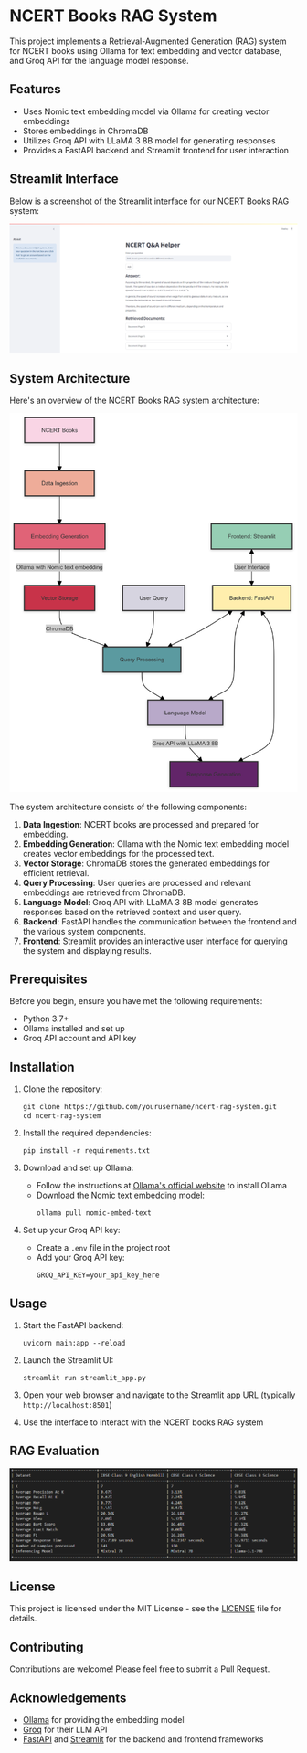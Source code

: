 # NCERT Books RAG System

This project implements a Retrieval-Augmented Generation (RAG) system for NCERT books using Ollama for text embedding and vector database, and Groq API for the language model response.

## Features

- Uses Nomic text embedding model via Ollama for creating vector embeddings
- Stores embeddings in ChromaDB
- Utilizes Groq API with LLaMA 3 8B model for generating responses
- Provides a FastAPI backend and Streamlit frontend for user interaction

## Streamlit Interface

Below is a screenshot of the Streamlit interface for our NCERT Books RAG system:

![NCERT Books RAG System Streamlit Interface](ncert_1.png)


## System Architecture

Here's an overview of the NCERT Books RAG system architecture:

![NCERT Books RAG System Architecture](rag_architecture.png)


The system architecture consists of the following components:

1. **Data Ingestion**: NCERT books are processed and prepared for embedding.
2. **Embedding Generation**: Ollama with the Nomic text embedding model creates vector embeddings for the processed text.
3. **Vector Storage**: ChromaDB stores the generated embeddings for efficient retrieval.
4. **Query Processing**: User queries are processed and relevant embeddings are retrieved from ChromaDB.
5. **Language Model**: Groq API with LLaMA 3 8B model generates responses based on the retrieved context and user query.
6. **Backend**: FastAPI handles the communication between the frontend and the various system components.
7. **Frontend**: Streamlit provides an interactive user interface for querying the system and displaying results.

## Prerequisites

Before you begin, ensure you have met the following requirements:

- Python 3.7+
- Ollama installed and set up
- Groq API account and API key

## Installation

1. Clone the repository:
   ```
   git clone https://github.com/yourusername/ncert-rag-system.git
   cd ncert-rag-system
   ```

2. Install the required dependencies:
   ```
   pip install -r requirements.txt
   ```

3. Download and set up Ollama:
   - Follow the instructions at [Ollama's official website](https://ollama.ai) to install Ollama
   - Download the Nomic text embedding model:
     ```
     ollama pull nomic-embed-text
     ```

4. Set up your Groq API key:
   - Create a `.env` file in the project root
   - Add your Groq API key:
     ```
     GROQ_API_KEY=your_api_key_here
     ```

## Usage

1. Start the FastAPI backend:
   ```
   uvicorn main:app --reload
   ```

2. Launch the Streamlit UI:
   ```
   streamlit run streamlit_app.py
   ```

3. Open your web browser and navigate to the Streamlit app URL (typically `http://localhost:8501`)

4. Use the interface to interact with the NCERT books RAG system

## RAG Evaluation

![RAG Evaluation Results](RAG_evaluation_result.png)

## License

This project is licensed under the MIT License - see the [LICENSE](LICENSE) file for details.

## Contributing

Contributions are welcome! Please feel free to submit a Pull Request.

## Acknowledgements

- [Ollama](https://ollama.ai) for providing the embedding model
- [Groq](https://groq.com) for their LLM API
- [FastAPI](https://fastapi.tiangolo.com) and [Streamlit](https://streamlit.io) for the backend and frontend frameworks
